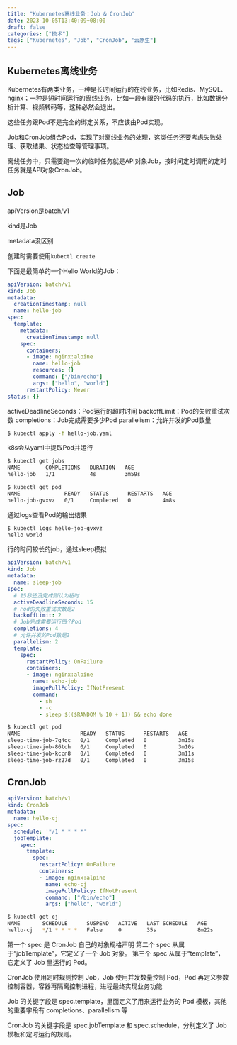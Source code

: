 ```yaml
---
title: "Kubernetes离线业务：Job & CronJob"
date: 2023-10-05T13:40:09+08:00
draft: false
categories: ["技术"]
tags: ["Kubernetes", "Job", "CronJob", "云原生"]
---
```



## Kubernetes离线业务

Kubernetes有两类业务，一种是长时间运行的在线业务，比如Redis、MySQL、nginx；一种是短时间运行的离线业务，比如一段有限的代码的执行，比如数据分析计算、视频转码等，这种必然会退出。

这些任务跟Pod不是完全的绑定关系，不应该由Pod实现。

Job和CronJob组合Pod，实现了对离线业务的处理，这类任务还要考虑失败处理、获取结果、状态检查等管理事项。

离线任务中，只需要跑一次的临时任务就是API对象Job，按时间定时调用的定时任务就是API对象CronJob。

## Job

apiVersion是batch/v1

kind是Job

metadata没区别

创建时需要使用`kubectl create`

下面是最简单的一个Hello World的Job：

```yaml
apiVersion: batch/v1
kind: Job
metadata:
  creationTimestamp: null
  name: hello-job
spec:
  template:
    metadata:
      creationTimestamp: null
    spec:
      containers:
      - image: nginx:alpine
        name: hello-job
        resources: {}
        command: ["/bin/echo"]
        args: ["hello", "world"]
      restartPolicy: Never
status: {}
```

activeDeadlineSeconds：Pod运行的超时时间
backoffLimit：Pod的失败重试次数
completions：Job完成需要多少Pod
parallelism：允许并发的Pod数量

```bash
$ kubectl apply -f hello-job.yaml
```

k8s会从yaml中提取Pod并运行

```bash
$ kubectl get jobs
NAME        COMPLETIONS   DURATION   AGE
hello-job   1/1           4s         3m59s
```



```bash
$ kubectl get pod
NAME              READY   STATUS      RESTARTS   AGE
hello-job-gvxvz   0/1     Completed   0          4m8s
```

通过logs查看Pod的输出结果

```bash
$ kubectl logs hello-job-gvxvz
hello world
```

行的时间较长的job，通过sleep模拟
```yaml
apiVersion: batch/v1
kind: Job
metadata:
  name: sleep-job
spec:
  # 15秒还没完成则认为超时
  activeDeadlineSeconds: 15
  # Pod的失败重试次数是2
  backoffLimit: 2
  # Job完成需要运行四个Pod
  completions: 4
  # 允许并发的Pod数是2
  parallelism: 2
  template:
    spec:
      restartPolicy: OnFailure
      containers:
      - image: nginx:alpine
        name: echo-job
        imagePullPolicy: IfNotPresent
        command:
          - sh
          - -c
          - sleep $(($RANDOM % 10 + 1)) && echo done
```

```bash
$ kubectl get pod
NAME                   READY   STATUS      RESTARTS   AGE
sleep-time-job-7g4qc   0/1     Completed   0          3m15s
sleep-time-job-86tqh   0/1     Completed   0          3m10s
sleep-time-job-kccn8   0/1     Completed   0          3m11s
sleep-time-job-rz27d   0/1     Completed   0          3m15s
```

## CronJob

```yaml
apiVersion: batch/v1
kind: CronJob
metadata:
  name: hello-cj
spec:
  schedule: '*/1 * * * *'
  jobTemplate:
    spec:
      template:
        spec:
          restartPolicy: OnFailure
          containers:
          - image: nginx:alpine
            name: echo-cj
            imagePullPolicy: IfNotPresent
            command: ["/bin/echo"]
            args: ["hello", "world"]
```

```bash
$ kubectl get cj
NAME       SCHEDULE      SUSPEND   ACTIVE   LAST SCHEDULE   AGE
hello-cj   */1 * * * *   False     0        35s             8m22s
```

第一个 spec 是 CronJob 自己的对象规格声明
第二个 spec 从属于“jobTemplate”，它定义了一个 Job 对象。
第三个 spec 从属于“template”，它定义了 Job 里运行的 Pod。

CronJob 使用定时规则控制 Job，Job 使用并发数量控制 Pod，Pod 再定义参数控制容器，容器再隔离控制进程，进程最终实现业务功能


Job 的关键字段是 spec.template，里面定义了用来运行业务的 Pod 模板，其他的重要字段有 completions、parallelism 等

CronJob 的关键字段是 spec.jobTemplate 和 spec.schedule，分别定义了 Job 模板和定时运行的规则。
